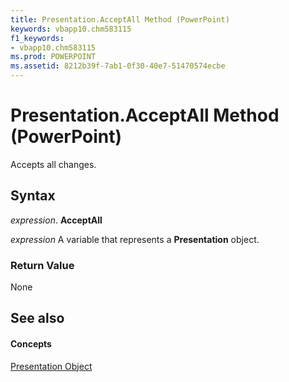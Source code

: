 ```yaml
---
title: Presentation.AcceptAll Method (PowerPoint)
keywords: vbapp10.chm583115
f1_keywords:
- vbapp10.chm583115
ms.prod: POWERPOINT
ms.assetid: 8212b39f-7ab1-0f30-40e7-51470574ecbe
---
```



# Presentation.AcceptAll Method (PowerPoint)

Accepts all changes.


## Syntax

 _expression_. **AcceptAll**

 _expression_ A variable that represents a **Presentation** object.


### Return Value

None


## See also


#### Concepts


[Presentation Object](presentation-object-powerpoint.md)

